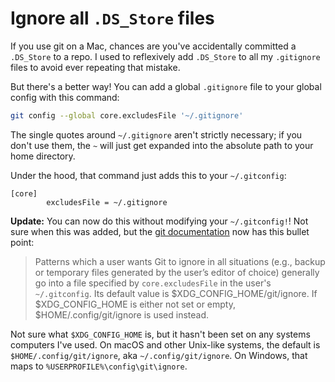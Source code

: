 # Ignore all `.DS_Store` files

If you use git on a Mac, chances are you've accidentally committed a `.DS_Store` to a repo. I used to reflexively add `.DS_Store` to all my `.gitignore` files to avoid ever repeating that mistake.

But there's a better way! You can add a global `.gitignore` file to your global config with this command:

```bash
git config --global core.excludesFile '~/.gitignore'
```

The single quotes around `~/.gitignore` aren't strictly necessary; if you don't use them, the `~` will just get expanded into the absolute path to your home directory.

Under the hood, that command just adds this to your `~/.gitconfig`:

```
[core]
        excludesFile = ~/.gitignore
```

**Update:** You can now do this without modifying your `~/.gitconfig!`! Not sure when this was added, but the [git documentation](https://git-scm.com/docs/gitignore) now has this bullet point:

> Patterns which a user wants Git to ignore in all situations (e.g., backup or temporary files generated by the user’s editor of choice) generally go into a file specified by `core.excludesFile` in the user's `~/.gitconfig`. Its default value is $XDG_CONFIG_HOME/git/ignore. If $XDG_CONFIG_HOME is either not set or empty, $HOME/.config/git/ignore is used instead.

Not sure what `$XDG_CONFIG_HOME` is, but it hasn't been set on any systems computers I've used. On macOS and other Unix-like systems, the default is `$HOME/.config/git/ignore`, aka `~/.config/git/ignore`. On Windows, that maps to `%USERPROFILE%\config\git\ignore`.
